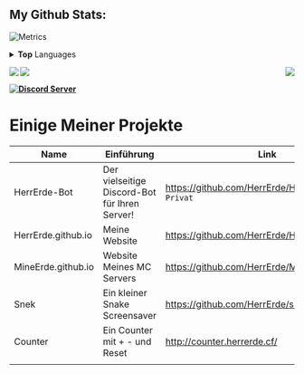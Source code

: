 ## My Github Stats:

![Metrics](https://metrics.lecoq.io/HerrErde?template=classic&config.timezone=Europe%2FBerlin)

<details>
  <summary><b>Top</b> Languages</summary>  <img align="right" src="https://wakatime.com/share/@HerrErde/edbcd2f4-ec82-43ea-b3ae-045abc673052.svg">
</details>

  <b></summary>
 <img align="right" src="https://github-readme-stats.vercel.app/api/top-langs/?username=HerrErde&layout=compact&theme=blue-green">
 <img align="left" src="https://github-readme-stats.vercel.app/api?username=HerrErde&show_icons=true&theme=blue-green"><img align="down" src="https://github-readme-streak-stats.herokuapp.com?user=HerrErde&theme=dark&hide_border=true&background=000000">

<a href="https://discord.com/invite/YxxMy7H">
  <img src="https://discordapp.com/api/guilds/558018484995489822/embed.png?style=banner2" title="Discord Server"/>
</a>



# Einige Meiner Projekte
| Name | Einführung | Link |
|------|------|-----------|
| HerrErde-Bot | Der vielseitige Discord-Bot für Ihren Server! | https://github.com/HerrErde/HerrErde-Bot `Privat` |
|HerrErde.github.io | Meine Website | https://github.com/HerrErde/HerrErde.github.io |
|MineErde.github.io | Website Meines MC Servers  | https://github.com/HerrErde/MineErde.github.io |
|Snek          | Ein kleiner Snake Screensaver   | https://github.com/HerrErde/snek |
|Counter       | Ein Counter mit + - und Reset   | http://counter.herrerde.cf/ |
|              |                                 |

